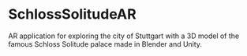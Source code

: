 # SchlossSolitudeAR
AR application for exploring the city of Stuttgart with a 3D model of the famous Schloss Solitude palace made in Blender and Unity.
